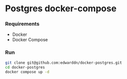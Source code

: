 # Postgres docker-compose

### Requirements

- Docker
- Docker Compose

### Run

```bash
git clone git@github.com:edwarddn/docker-postgres.git
cd docker-postgres
docker compose up -d
```
